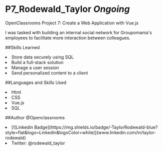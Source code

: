 # P7_Rodewald_Taylor *Ongoing*
OpenClassrooms Project 7: Create a Web Application with Vue.js

I was tasked with building an internal social network for Groupomania's employees to facilitate more interaction between colleagues.

##Skills Learned
<li> Store data securely using SQL
<li> Build a full-stack solution
<li> Manage a user session
<li> Send personalized content to a client

##Languages and Skills Used
<li> Html
<li> CSS
<li> Vue.js
<li> SQL

##Author
@Openclassrooms
<li> [![Linkedin Badge](https://img.shields.io/badge/-TaylorRodewald-blue?style=flat&logo=Linkedin&logoColor=white)](www.linkedin.com/in/taylor-rodewald)
<li> Twitter: @rodewald_taylor
